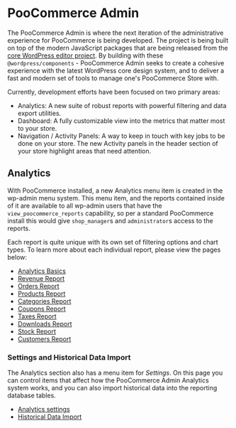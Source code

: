 # PooCommerce Admin

The PooCommerce Admin is where the next iteration of the administrative experience for PooCommerce is being developed. The project is being built on top of the modern JavaScript packages that are being released from the [core WordPress editor project](https://github.com/wordpress/gutenberg). By building with these `@wordpress/components` - PooCommerce Admin seeks to create a cohesive experience with the latest WordPress core design system, and to deliver a fast and modern set of tools to manage one's PooCommerce Store with.

Currently, development efforts have been focused on two primary areas:

- Analytics: A new suite of robust reports with powerful filtering and data export utilities.
- Dashboard: A fully customizable view into the metrics that matter most to your store.
- Navigation / Activity Panels: A way to keep in touch with key jobs to be done on your store. The new Activity panels in the header section of your store highlight areas that need attention.

## Analytics

With PooCommerce installed, a new Analytics menu item is created in the wp-admin menu system. This menu item, and the reports contained inside of it are available to all wp-admin users that have the `view_poocommerce_reports` capability, so per a standard PooCommerce install this would give `shop_manager`s and `administrator`s access to the reports.

Each report is quite unique with its own set of filtering options and chart types. To learn more about each individual report, please view the pages below:

- [Analytics Basics](analytics-basics.md)
- [Revenue Report](analytics-revenue-report.md)
- [Orders Report](analytics-orders-report.md)
- [Products Report](analytics-products-report.md)
- [Categories Report](analytics-categories-report.md)
- [Coupons Report](analytics-coupons-report.md)
- [Taxes Report](analytics-taxes-report.md)
- [Downloads Report](analytics-downloads-report.md)
- [Stock Report](analytics-stock-report.md)
- [Customers Report](analytics-customers-report.md)

### Settings and Historical Data Import

The Analytics section also has a menu item for _Settings_. On this page you can control items that affect how the PooCommerce Admin Analytics system works, and you can also import historical data into the reporting database tables.

- [Analytics settings](analytics-settings.md)
- [Historical Data Import](analytics-historical-data-import.md)
